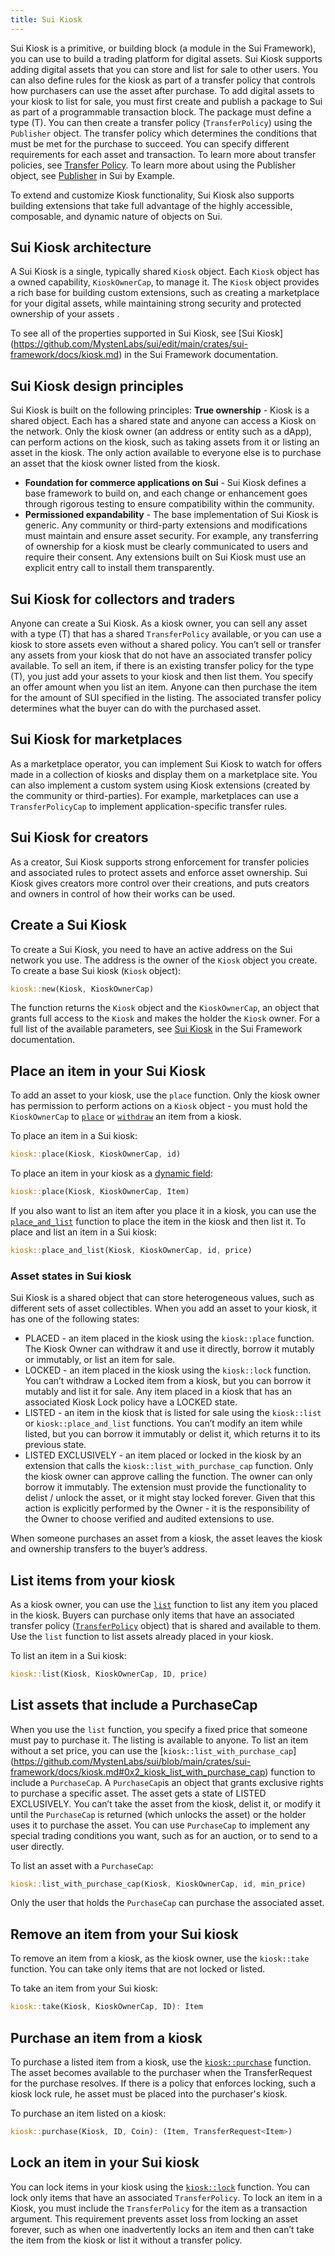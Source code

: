 ```yaml
---
title: Sui Kiosk
---
```


Sui Kiosk is a primitive, or building block (a module in the Sui Framework), you can use to build a trading platform for digital assets. Sui Kiosk supports adding digital assets that you can store and list for sale to other users. You can also define rules for the kiosk as part of a transfer policy that controls how purchasers can use the asset after purchase. 
To add digital assets to your kiosk to list for sale, you must first create and publish a package to Sui as part of a programmable transaction block. The package must define a type (T). You can then create a transfer policy (`TransferPolicy`) using the `Publisher` object. The transfer policy which determines the conditions that must be met for the purchase to succeed. You can specify different requirements for each asset and transaction. To learn more about transfer policies, see [Transfer Policy](https://github.com/MystenLabs/sui/blob/main/crates/sui-framework/docs/transfer_policy.md). To learn more about using the Publisher object, see [Publisher](https://examples.sui.io/basics/publisher.html) in Sui by Example.

To extend and customize Kiosk functionality, Sui Kiosk also supports building extensions that take full advantage of the highly accessible, composable, and dynamic nature of objects on Sui.

## Sui Kiosk architecture

A Sui Kiosk is a single, typically shared `Kiosk` object. Each `Kiosk` object has a owned capability, `KioskOwnerCap`, to manage it. The `Kiosk` object provides a rich base for building custom extensions, such as creating a marketplace for your digital assets, while maintaining strong security and protected ownership of your assets . 


To see all of the properties supported in Sui Kiosk, see [Sui Kiosk] (https://github.com/MystenLabs/sui/edit/main/crates/sui-framework/docs/kiosk.md) in the Sui Framework documentation.

## Sui Kiosk design principles

Sui Kiosk is built on the following principles:
**True ownership** - Kiosk is a shared object. Each has a shared state and anyone can access a Kiosk on the network. Only the kiosk owner (an address or entity such as a dApp), can perform actions on the kiosk, such as taking assets from it or listing an asset in the kiosk. The only action available to everyone else is to purchase an asset that the kiosk owner listed from the kiosk.

* **Foundation for commerce applications on Sui** - Sui Kiosk defines a base framework to build on, and each change or enhancement goes through rigorous testing to ensure compatibility within the community.
* **Permissioned expandability** - The base implementation of Sui Kiosk is generic. Any community or third-party extensions and modifications must maintain and ensure asset security. For example, any transferring of ownership for a kiosk must be clearly communicated to users and require their consent. Any extensions built on Sui Kiosk must use an explicit entry call to install them transparently.

## Sui Kiosk for collectors and traders

Anyone can create a Sui Kiosk. As a kiosk owner, you can sell any asset with a type (T) that has a shared `TransferPolicy` available, or you can use a kiosk to store assets even without a shared policy. You can’t sell or transfer any assets from your kiosk that do not have an associated transfer policy available. 
To sell an item, if there is an existing transfer policy for the type (T), you just add your assets to your kiosk and then list them. You specify an offer amount when you list an item. Anyone can then purchase the item for the amount of SUI specified in the listing. The associated transfer policy determines what the buyer can do with the purchased asset.

## Sui Kiosk for marketplaces

As a marketplace operator, you can implement Sui Kiosk to watch for offers made in a collection of kiosks and display them on a marketplace site. You can also implement a custom system using Kiosk extensions (created by the community or third-parties). For example, marketplaces can use a `TransferPolicyCap` to implement application-specific transfer rules.

## Sui Kiosk for creators

As a creator, Sui Kiosk supports strong enforcement for transfer policies and associated rules to protect assets and enforce asset ownership. Sui Kiosk gives creators more control over their creations, and puts creators and owners in control of how their works can be used.

## Create a Sui Kiosk

To create a Sui Kiosk, you need to have an active address on the Sui network you use. The address is the owner of the `Kiosk` object you create.
To create a base Sui kiosk (`Kiosk` object):

```rust
kiosk::new(Kiosk, KioskOwnerCap)
```

The function returns the `Kiosk` object and the `KioskOwnerCap`, an object that grants full access to the `Kiosk` and makes the holder the `Kiosk` owner.
For a full list of the available parameters, see [Sui Kiosk](https://github.com/MystenLabs/sui/blob/main/crates/sui-framework/docs/kiosk.md) in the Sui Framework documentation.

## Place an item in your Sui Kiosk

To add an asset to your kiosk, use the `place` function. Only the kiosk owner has permission to perform actions on a `Kiosk` object - you must hold the `KioskOwnerCap` to [`place`](https://github.com/MystenLabs/sui/blob/main/crates/sui-framework/docs/kiosk.md#0x2_kiosk_place) or [`withdraw`](https://github.com/MystenLabs/sui/blob/main/crates/sui-framework/docs/kiosk.md#function-withdraw) an item from a kiosk.

To place an item in a Sui kiosk:

```rust
kiosk::place(Kiosk, KioskOwnerCap, id)
```

To place an item in your kiosk as a [dynamic field](https://docs.sui.io/build/programming-with-objects/ch5-dynamic-fields):

```rust
kiosk::place(Kiosk, KioskOwnerCap, Item)
```

If you also want to list an item after you place it in a kiosk, you can use the [`place_and_list`](https://github.com/MystenLabs/sui/blob/main/crates/sui-framework/docs/kiosk.md#0x2_kiosk_place_and_list) function to place the item in the kiosk and then list it.
To place and list an item in a Sui kiosk:

```rust
kiosk::place_and_list(Kiosk, KioskOwnerCap, id, price)
```

### Asset states in Sui kiosk

Sui Kiosk is a shared object that can store heterogeneous values, such as different sets of asset collectibles. When you add an asset to your kiosk, it has one of the following states:
* PLACED - an item placed in the kiosk using the `kiosk::place` function. The Kiosk Owner can withdraw it and use it directly, borrow it mutably or immutably, or list an item for sale.
* LOCKED - an item placed in the kiosk using the `kiosk::lock` function. You can’t withdraw a  Locked item from a kiosk, but you can borrow it mutably and list it for sale. Any item placed in a kiosk that has an associated Kiosk Lock policy have a LOCKED state.
* LISTED - an item in the kiosk that is listed for sale using the `kiosk::list` or `kiosk::place_and_list` functions. You can’t modify an item while listed, but you can borrow it immutably or delist it, which returns it to its previous state.
* LISTED EXCLUSIVELY - an item placed or locked in the kiosk by an extension that calls the  `kiosk::list_with_purchase_cap` function. Only the kiosk owner can approve calling the function. The owner can only borrow it immutably. The extension must provide the functionality to delist / unlock the asset, or it might stay locked forever. Given that this action is explicitly performed by the Owner - it is the responsibility of the Owner to choose verified and audited extensions to use.

When someone purchases an asset from a kiosk, the asset leaves the kiosk and ownership transfers to the buyer’s address.

## List items from your kiosk

As a kiosk owner, you can use the [`list`](https://github.com/MystenLabs/sui/blob/main/crates/sui-framework/docs/kiosk.md#0x2_kiosk_list) function to list any item you placed in the kiosk. Buyers can purchase only items that have an associated transfer policy ([`TransferPolicy`](https://github.com/MystenLabs/sui/blob/main/crates/sui-framework/docs/transfer_policy.md) object) that is shared and available to them. Use the `list` function to list assets already placed in your kiosk.

To list an item in a Sui kiosk:

```rust
kiosk::list(Kiosk, KioskOwnerCap, ID, price)
```

## List assets that include a PurchaseCap

When you use the `list` function, you specify a fixed price that someone must pay to purchase it. The listing is available to anyone. To list an item without a set price, you can use the [`kiosk::list_with_purchase_cap`] (https://github.com/MystenLabs/sui/blob/main/crates/sui-framework/docs/kiosk.md#0x2_kiosk_list_with_purchase_cap) function to include a `PurchaseCap`. A `PurchaseCap`is an object that grants exclusive rights to purchase a specific asset. The asset gets a state of LISTED EXCLUSIVELY. You can’t take the asset from the kiosk, delist it, or modify it until the `PurchaseCap` is returned (which unlocks the asset) or the holder uses it to purchase the asset. You can use `PurchaseCap` to implement any special trading conditions you want, such as for an auction, or to send to a user directly.

To list an asset with a `PurchaseCap`:

```rust
kiosk::list_with_purchase_cap(Kiosk, KioskOwnerCap, id, min_price)
```

Only the user that holds the `PurchaseCap` can purchase the associated asset.

## Remove an item from your Sui kiosk

To remove an item from a kiosk, as the kiosk owner, use the `kiosk::take` function. You can take only items that are not locked or listed. 

To take an item from your Sui kiosk:

```rust
kiosk::take(Kiosk, KioskOwnerCap, ID): Item
```

## Purchase an item from a kiosk

To purchase a listed item from a kiosk, use the [`kiosk::purchase`](https://github.com/MystenLabs/sui/blob/main/crates/sui-framework/docs/kiosk.md#function-purchase) function. The asset becomes available to the purchaser when the TransferRequest for the purchase resolves. If there is a policy that enforces locking, such a kiosk lock rule, he asset must be placed into the purchaser's kiosk.

To purchase an item listed on a kiosk:

```rust
kiosk::purchase(Kiosk, ID, Coin): (Item, TransferRequest<Item>)
```

## Lock an item in your Sui kiosk

You can lock items in your kiosk using the [`kiosk::lock`](https://github.com/MystenLabs/sui/blob/main/crates/sui-framework/docs/kiosk.md#0x2_kiosk_lock) function. You can lock only items that have an associated `TransferPolicy`. To lock an item in a Kiosk, you must include the `TransferPolicy` for the item as a transaction argument. This requirement prevents asset loss from locking an asset forever, such as when one inadvertently locks an item and then can’t take the item from the kiosk or list it without a transfer policy.